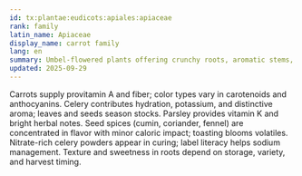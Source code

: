 ```yaml
---
id: tx:plantae:eudicots:apiales:apiaceae
rank: family
latin_name: Apiaceae
display_name: carrot family
lang: en
summary: Umbel-flowered plants offering crunchy roots, aromatic stems, leafy herbs, and spice seeds; this node spans mirepoix vegetables and seed spices like cumin and coriander.
updated: 2025-09-29
---
```


Carrots supply provitamin A and fiber; color types vary in carotenoids and anthocyanins. Celery contributes hydration, potassium, and distinctive aroma; leaves and seeds season stocks. Parsley provides vitamin K and bright herbal notes. Seed spices (cumin, coriander, fennel) are concentrated in flavor with minor caloric impact; toasting blooms volatiles. Nitrate-rich celery powders appear in curing; label literacy helps sodium management. Texture and sweetness in roots depend on storage, variety, and harvest timing.

